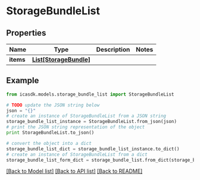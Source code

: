# StorageBundleList


## Properties
Name | Type | Description | Notes
------------ | ------------- | ------------- | -------------
**items** | [**List[StorageBundle]**](StorageBundle.md) |  | 

## Example

```python
from icasdk.models.storage_bundle_list import StorageBundleList

# TODO update the JSON string below
json = "{}"
# create an instance of StorageBundleList from a JSON string
storage_bundle_list_instance = StorageBundleList.from_json(json)
# print the JSON string representation of the object
print StorageBundleList.to_json()

# convert the object into a dict
storage_bundle_list_dict = storage_bundle_list_instance.to_dict()
# create an instance of StorageBundleList from a dict
storage_bundle_list_form_dict = storage_bundle_list.from_dict(storage_bundle_list_dict)
```
[[Back to Model list]](../README.md#documentation-for-models) [[Back to API list]](../README.md#documentation-for-api-endpoints) [[Back to README]](../README.md)


